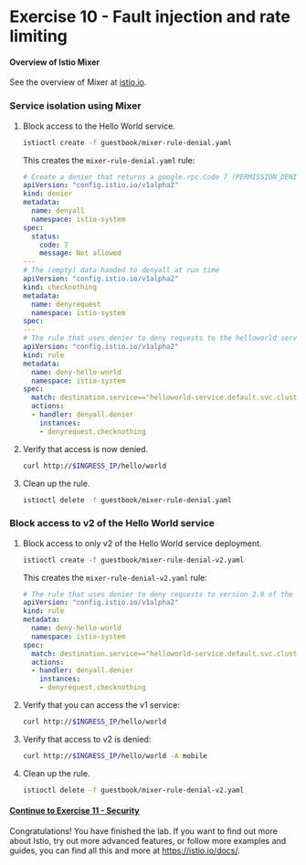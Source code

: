 # Exercise 10 - Fault injection and rate limiting

#### Overview of Istio Mixer

See the overview of Mixer at [istio.io](https://istio.io/docs/concepts/policy-and-control/mixer.html).

### Service isolation using Mixer

1. Block access to the Hello World service.

    ```sh
    istioctl create -f guestbook/mixer-rule-denial.yaml
    ```

    This creates the `mixer-rule-denial.yaml` rule:

    ```yaml
    # Create a denier that returns a google.rpc.Code 7 (PERMISSION_DENIED)
    apiVersion: "config.istio.io/v1alpha2"
    kind: denier
    metadata:
      name: denyall
      namespace: istio-system
    spec:
      status:
        code: 7
        message: Not allowed
    ---
    # The (empty) data handed to denyall at run time
    apiVersion: "config.istio.io/v1alpha2"
    kind: checknothing
    metadata:
      name: denyrequest
      namespace: istio-system
    spec:
    ---
    # The rule that uses denier to deny requests to the helloworld service
    apiVersion: "config.istio.io/v1alpha2"
    kind: rule
    metadata:
      name: deny-hello-world
      namespace: istio-system
    spec:
      match: destination.service=="helloworld-service.default.svc.cluster.local"
      actions:
      - handler: denyall.denier
        instances:
        - denyrequest.checknothing
    ```

2. Verify that access is now denied.
    
    ```sh
    curl http://$INGRESS_IP/hello/world
    ```

3. Clean up the rule.
    
    ```sh
    istioctl delete -f guestbook/mixer-rule-denial.yaml
    ```

### Block access to v2 of the Hello World service
 
1. Block access to only v2 of the Hello World service deployment.

    ```sh
    istioctl create -f guestbook/mixer-rule-denial-v2.yaml
    ```

    This creates the `mixer-rule-denial-v2.yaml` rule:

    ```yaml
    # The rule that uses denier to deny requests to version 2.0 of the helloworld service
    apiVersion: "config.istio.io/v1alpha2"
    kind: rule
    metadata:
      name: deny-hello-world
      namespace: istio-system
    spec:
      match: destination.service=="helloworld-service.default.svc.cluster.local" && destination.labels["version"] == "2.0"
      actions:
      - handler: denyall.denier
        instances:
        - denyrequest.checknothing
    ```

2. Verify that you can access the v1 service:

    ```sh
    curl http://$INGRESS_IP/hello/world
    ```

3. Verify that access to v2 is denied:
   
    ```sh
    curl http://$INGRESS_IP/hello/world -A mobile
    ```

4. Clean up the rule.

    ```sh
    istioctl delete -f guestbook/mixer-rule-denial-v2.yaml
    ```
#### [Continue to Exercise 11 - Security](../exercise-11/README.md)
Congratulations! You have finished the lab. If you want to find out more about Istio, try out more advanced features, or follow more examples and guides, you can find all this and more at https://istio.io/docs/.
